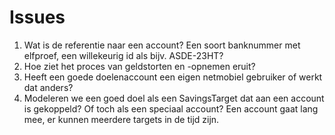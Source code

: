  # Issues

1. Wat is de referentie naar een account? Een soort banknummer met elfproef, een willekeurig id als bijv. ASDE-23HT?
2. Hoe ziet het proces van geldstorten en -opnemen eruit?
3. Heeft een goede doelenaccount een eigen netmobiel gebruiker of werkt dat anders?
4. Modeleren we een goed doel als een SavingsTarget dat aan een account is gekoppeld? Of toch als een speciaal account? Een account gaat lang mee, er kunnen meerdere targets in de tijd zijn.